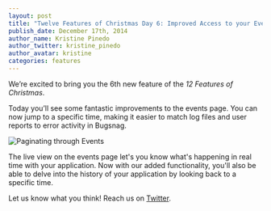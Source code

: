 ```yaml
---
layout: post
title: "Twelve Features of Christmas Day 6: Improved Access to your Event History"
publish_date: December 17th, 2014
author_name: Kristine Pinedo
author_twitter: kristine_pinedo
author_avatar: kristine
categories: features
---
```


We’re excited to bring you the 6th new feature of the *12 Features of Christmas*.

Today you’ll see some fantastic improvements to the events page. You can now jump to a specific time, making it easier to match log files and user reports to error activity in Bugsnag.

![Paginating through Events](/img/posts/events-before.png)

The live view on the events page let's you know what's happening in real time with your application. Now with our added functionality, you'll also be able to delve into the history of your application by looking back to a specific time.

Let us know what you think! Reach us on [Twitter](https://twitter.com/bugsnag).

